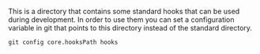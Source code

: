 This is a directory that contains some standard hooks that can be used during
development. In order to use them you can set a configuration variable in git
that points to this directory instead of the standard directory.

`git config core.hooksPath hooks`
